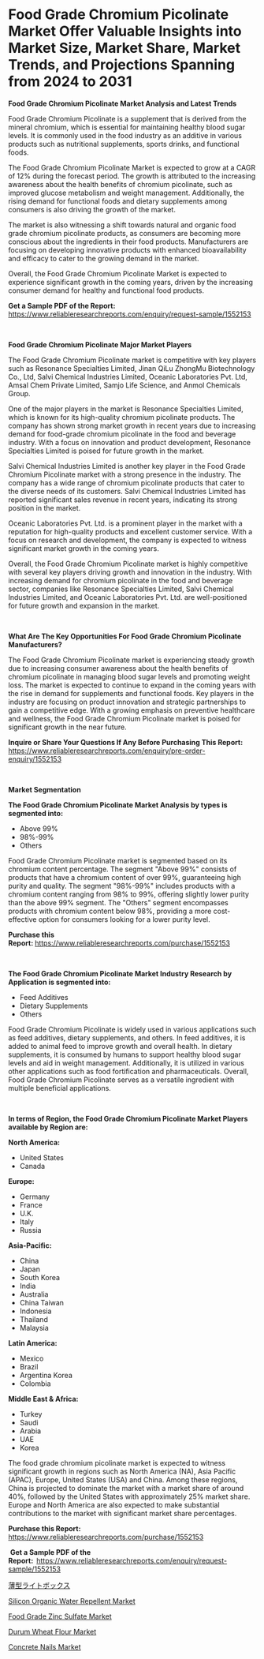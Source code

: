 <p><h1>Food Grade Chromium Picolinate Market Offer Valuable Insights into Market Size, Market Share, Market Trends, and Projections Spanning from 2024 to 2031</h1></p><p><strong>Food Grade Chromium Picolinate Market Analysis and Latest Trends</strong></p>
<p><p>Food Grade Chromium Picolinate is a supplement that is derived from the mineral chromium, which is essential for maintaining healthy blood sugar levels. It is commonly used in the food industry as an additive in various products such as nutritional supplements, sports drinks, and functional foods.</p><p>The Food Grade Chromium Picolinate Market is expected to grow at a CAGR of 12% during the forecast period. The growth is attributed to the increasing awareness about the health benefits of chromium picolinate, such as improved glucose metabolism and weight management. Additionally, the rising demand for functional foods and dietary supplements among consumers is also driving the growth of the market.</p><p>The market is also witnessing a shift towards natural and organic food grade chromium picolinate products, as consumers are becoming more conscious about the ingredients in their food products. Manufacturers are focusing on developing innovative products with enhanced bioavailability and efficacy to cater to the growing demand in the market.</p><p>Overall, the Food Grade Chromium Picolinate Market is expected to experience significant growth in the coming years, driven by the increasing consumer demand for healthy and functional food products.</p></p>
<p><strong>Get a Sample PDF of the Report:&nbsp;</strong> <a href="https://www.reliableresearchreports.com/enquiry/request-sample/1552153">https://www.reliableresearchreports.com/enquiry/request-sample/1552153</a></p>
<p>&nbsp;</p>
<p><strong>Food Grade Chromium Picolinate Major Market Players</strong></p>
<p><p>The Food Grade Chromium Picolinate market is competitive with key players such as Resonance Specialties Limited, Jinan QiLu ZhongMu Biotechnology Co., Ltd, Salvi Chemical Industries Limited, Oceanic Laboratories Pvt. Ltd, Amsal Chem Private Limited, Samjo Life Science, and Anmol Chemicals Group. </p><p>One of the major players in the market is Resonance Specialties Limited, which is known for its high-quality chromium picolinate products. The company has shown strong market growth in recent years due to increasing demand for food-grade chromium picolinate in the food and beverage industry. With a focus on innovation and product development, Resonance Specialties Limited is poised for future growth in the market.</p><p>Salvi Chemical Industries Limited is another key player in the Food Grade Chromium Picolinate market with a strong presence in the industry. The company has a wide range of chromium picolinate products that cater to the diverse needs of its customers. Salvi Chemical Industries Limited has reported significant sales revenue in recent years, indicating its strong position in the market.</p><p>Oceanic Laboratories Pvt. Ltd. is a prominent player in the market with a reputation for high-quality products and excellent customer service. With a focus on research and development, the company is expected to witness significant market growth in the coming years.</p><p>Overall, the Food Grade Chromium Picolinate market is highly competitive with several key players driving growth and innovation in the industry. With increasing demand for chromium picolinate in the food and beverage sector, companies like Resonance Specialties Limited, Salvi Chemical Industries Limited, and Oceanic Laboratories Pvt. Ltd. are well-positioned for future growth and expansion in the market.</p></p>
<p>&nbsp;</p>
<p><strong>What Are The Key Opportunities For Food Grade Chromium Picolinate Manufacturers?</strong></p>
<p><p>The Food Grade Chromium Picolinate market is experiencing steady growth due to increasing consumer awareness about the health benefits of chromium picolinate in managing blood sugar levels and promoting weight loss. The market is expected to continue to expand in the coming years with the rise in demand for supplements and functional foods. Key players in the industry are focusing on product innovation and strategic partnerships to gain a competitive edge. With a growing emphasis on preventive healthcare and wellness, the Food Grade Chromium Picolinate market is poised for significant growth in the near future.</p></p>
<p><strong>Inquire or Share Your Questions If Any Before Purchasing This Report:</strong> <a href="https://www.reliableresearchreports.com/enquiry/pre-order-enquiry/1552153">https://www.reliableresearchreports.com/enquiry/pre-order-enquiry/1552153</a></p>
<p>&nbsp;</p>
<p><strong>Market Segmentation</strong></p>
<p><strong>The Food Grade Chromium Picolinate Market Analysis by types is segmented into:</strong></p>
<p><ul><li>Above 99%</li><li>98%-99%</li><li>Others</li></ul></p>
<p><p>Food Grade Chromium Picolinate market is segmented based on its chromium content percentage. The segment "Above 99%" consists of products that have a chromium content of over 99%, guaranteeing high purity and quality. The segment "98%-99%" includes products with a chromium content ranging from 98% to 99%, offering slightly lower purity than the above 99% segment. The "Others" segment encompasses products with chromium content below 98%, providing a more cost-effective option for consumers looking for a lower purity level.</p></p>
<p><strong>Purchase this Report:&nbsp;</strong><a href="https://www.reliableresearchreports.com/purchase/1552153">https://www.reliableresearchreports.com/purchase/1552153</a></p>
<p>&nbsp;</p>
<p><strong>The Food Grade Chromium Picolinate Market Industry Research by Application is segmented into:</strong></p>
<p><ul><li>Feed Additives</li><li>Dietary Supplements</li><li>Others</li></ul></p>
<p><p>Food Grade Chromium Picolinate is widely used in various applications such as feed additives, dietary supplements, and others. In feed additives, it is added to animal feed to improve growth and overall health. In dietary supplements, it is consumed by humans to support healthy blood sugar levels and aid in weight management. Additionally, it is utilized in various other applications such as food fortification and pharmaceuticals. Overall, Food Grade Chromium Picolinate serves as a versatile ingredient with multiple beneficial applications.</p></p>
<p>&nbsp;</p>
<p><strong>In terms of Region, the Food Grade Chromium Picolinate Market Players available by Region are:</strong></p>
<p>
    <p> <strong> North America: </strong>
        <ul>
            <li>United States</li>
            <li>Canada</li>
        </ul>
        </p> 
    <p> <strong> Europe: </strong>
        <ul>
            <li>Germany</li>
            <li>France</li>
            <li>U.K.</li>
            <li>Italy</li>
            <li>Russia</li>
        </ul>
        </p> 
    <p> <strong> Asia-Pacific: </strong>
        <ul>
            <li>China</li>
            <li>Japan</li>
            <li>South Korea</li>
            <li>India</li>
            <li>Australia</li>
            <li>China Taiwan</li>
            <li>Indonesia</li>
            <li>Thailand</li>
            <li>Malaysia</li>
        </ul>
        </p> 
    <p> <strong> Latin America: </strong>
        <ul>
            <li>Mexico</li>
            <li>Brazil</li>
            <li>Argentina Korea</li>
            <li>Colombia</li>
        </ul>
        </p> 
    <p> <strong> Middle East & Africa: </strong>
        <ul>
            <li>Turkey</li>
            <li>Saudi</li>
            <li>Arabia</li>
            <li>UAE</li>
            <li>Korea</li>
        </ul>
    </p>
    </p>
<p><p>The food grade chromium picolinate market is expected to witness significant growth in regions such as North America (NA), Asia Pacific (APAC), Europe, United States (USA) and China. Among these regions, China is projected to dominate the market with a market share of around 40%, followed by the United States with approximately 25% market share. Europe and North America are also expected to make substantial contributions to the market with significant market share percentages.</p></p>
<p><strong>Purchase this Report: </strong><a href="https://www.reliableresearchreports.com/purchase/1552153">https://www.reliableresearchreports.com/purchase/1552153</a></p>
<p>&nbsp;<strong>Get a Sample PDF of the Report:&nbsp;&nbsp;</strong><a href="https://www.reliableresearchreports.com/enquiry/request-sample/1552153">https://www.reliableresearchreports.com/enquiry/request-sample/1552153</a></p>
<p><strong></strong></p>
<p><p><a href="https://github.com/jkjreqjscoxx7/Market-Research-Report-List-1/blob/main/2857652244.md">薄型ライトボックス</a></p><p><a href="https://github.com/jerrycopelandthomaswsqd8q/Market-Research-Report-List-1/blob/main/silicon-organic-water-repellent-market.md">Silicon Organic Water Repellent Market</a></p><p><a href="https://github.com/brenzgnarento/Market-Research-Report-List-1/blob/main/food-grade-zinc-sulfate-market.md">Food Grade Zinc Sulfate Market</a></p><p><a href="https://issuu.com/reportprime-2/docs/durum-wheat-flour-market-size-2030.pptx">Durum Wheat Flour Market</a></p><p><a href="https://issuu.com/reportprime-2/docs/concrete-nails-market-size-2030.pptx">Concrete Nails Market</a></p></p>